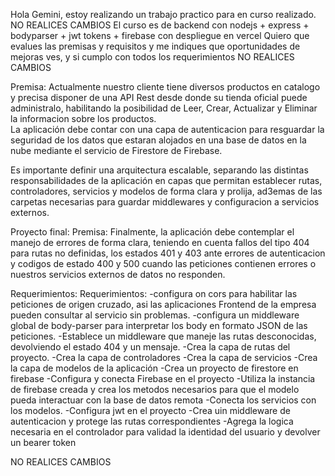 
Hola Gemini, estoy realizando un trabajo practico para en curso realizado. 
NO REALICES CAMBIOS
El curso es de backend con nodejs + express + bodyparser + jwt tokens + firebase con despliegue en vercel
Quiero que evalues las premisas y requisitos y me indiques que oportunidades de mejoras ves, y si cumplo con todos los requerimientos
NO REALICES CAMBIOS


Premisa:
Actualmente nuestro cliente tiene diversos productos en catalogo y precisa disponer de una API Rest desde donde su tienda oficial puede administralo, habilitando la posibilidad de Leer, Crear, Actualizar y Eliminar la informacion sobre los productos.  
La aplicación debe contar con una capa de autenticacion para resguardar la seguridad de los datos que estaran alojados en una base de datos en la nube mediante el servicio de Firestore de Firebase.

Es importante definir una arquitectura escalable, separando las distintas responsabilidades de la aplicación en capas que permitan establecer rutas, controladores, servicios y modelos de forma clara y prolija, ad3emas de las carpetas necesarias para guardar middlewares y configuracion a servicios externos. 

Proyecto final:
Premisa:
Finalmente, la aplicación debe contemplar el manejo de errores de forma clara, teniendo en cuenta fallos del tipo 404 para rutas no definidas, los estados 401 y 403 ante errores de autenticacion y codigos de estado 400 y 500 cuando las peticiones contienen errores o nuestros servicios externos de datos no responden.

Requerimientos:
Requerimientos:
-configura on cors para habilitar las peticiones de origen cruzado, asi las aplicaciones Frontend de la empresa pueden consultar al servicio sin problemas.
-configura un middleware global de body-parser para interpretar los body en formato JSON de las peticiones.
-Establece un middleware que maneje las rutas desconocidas, devolviendo el estado 404 y un mensaje. 
-Crea la capa de rutas del proyecto.
-Crea la capa de controladores
-Crea  la capa de servicios
-Crea la capa de modelos de la aplicación
-Crea un proyecto de firestore en firebase
-Configura y conecta Firebase en el proyecto
-Utiliza la instancia de firebase creada y crea los metodos necesarios para que el modelo pueda interactuar con la base de datos remota
-Conecta los servicios con los modelos. 
-Configura jwt en el proyecto
-Crea uin middleware de autenticacion y protege las rutas correspondientes
-Agrega la logica necesaria en el controlador para validad la identidad del usuario y devolver un bearer token


NO REALICES CAMBIOS